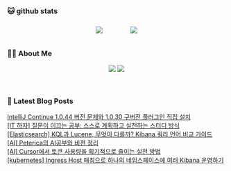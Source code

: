 
###  🐱 github stats  

<div id="main" align="center">
    <img src="https://github-readme-stats.vercel.app/api?username=peterica&count_private=true&show_icons=true&theme=radical"
        style="height: auto; margin-left: 20px; margin-right: 20px; padding: 10px;"/>
    <img src="https://github-readme-stats.vercel.app/api/top-langs/?username=peterica&layout=compact"   
        style="height: auto; margin-left: 20px; margin-right: 20px; padding: 10px;"/>
</div>

###  💁‍♀️ About Me  
<p align="center">
    <a href="https://peterica.tistory.com/"><img src="https://img.shields.io/badge/Blog-FF5722?style=flat-square&logo=Blogger&logoColor=white"/></a>
    <a href="mailto:ilovefran.ofm@gmail.com"><img src="https://img.shields.io/badge/Gmail-d14836?style=flat-square&logo=Gmail&logoColor=white&link=ilovefran.ofm@gmail.com"/></a>
</p>

<br>

### 📕 Latest Blog Posts   

<a href ="https://peterica.tistory.com/986"> IntelliJ Continue 1.0.44 버전 문제와 1.0.30 구버전 플러그인 직접 설치 </a> <br>
<a href ="https://peterica.tistory.com/985"> [IT 하자] 질문이 이끄는 공부: 스스로 계획하고 실천하는 스터디 방식 </a> <br>
<a href ="https://peterica.tistory.com/984"> [Elasticsearch] KQL과 Lucene, 무엇이 다를까? Kibana 쿼리 언어 비교 가이드 </a> <br>
<a href ="https://peterica.tistory.com/761"> [AI] Peterica의 AI공부와 비젼 정리 </a> <br>
<a href ="https://peterica.tistory.com/983"> [AI] Cursor에서 토큰 사용량을 획기적으로 줄이는 실전 방법 </a> <br>
<a href ="https://peterica.tistory.com/982"> [kubernetes] Ingress Host 매칭으로 하나의 네임스페이스에 여러 Kibana 운영하기 </a> <br>
